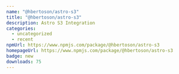 ```yaml
---
name: "@hbertoson/astro-s3"
title: "@hbertoson/astro-s3"
description: Astro S3 Integration
categories:
  - uncategorized
  - recent
npmUrl: https://www.npmjs.com/package/@hbertoson/astro-s3
homepageUrl: https://www.npmjs.com/package/@hbertoson/astro-s3
badge: new
downloads: 75
---
```

